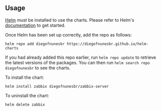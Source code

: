 ## Usage

[Helm](https://helm.sh) must be installed to use the charts.  Please refer to
Helm's [documentation](https://helm.sh/docs) to get started.

Once Helm has been set up correctly, add the repo as follows:

    helm repo add diegofnunesbr https://diegofnunesbr.github.io/helm-charts

If you had already added this repo earlier, run `helm repo update` to retrieve
the latest versions of the packages.  You can then run `helm search repo
diegofnunesbr` to see the charts.

To install the <chart-name> chart:

    helm install zabbix diegofnunesbr/zabbix-server

To uninstall the chart:

    helm delete zabbix


